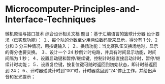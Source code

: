 # Microcomputer-Principles-and-Interface-Techniques
微机原理与接口技术
综合设计相关文档
题目：基于汇编语言的篮球计分器
设计要求（已实现功能）：
１、每个队的分数至少用两位数码管来显示，得分有 1 分、2 分和 3 分三种情况，用按键输入；
２、换场功能：当比赛队伍交换场地时，显示的得分也要交换。
３、设计一个 24 秒倒计时电路，并具有时间显示功能，时间间隔为 1 秒；
４、设置启动键和暂停/继续键，控制计时器直接启动计时，暂停/继续计时功能；
５、设置复位键，按复位键可随时返回到初始状态，即计时器返回到 24；
６、计时器递减计时到“00”时，计时器跳回到“24”停止工作，并给出声音和发光提示；

